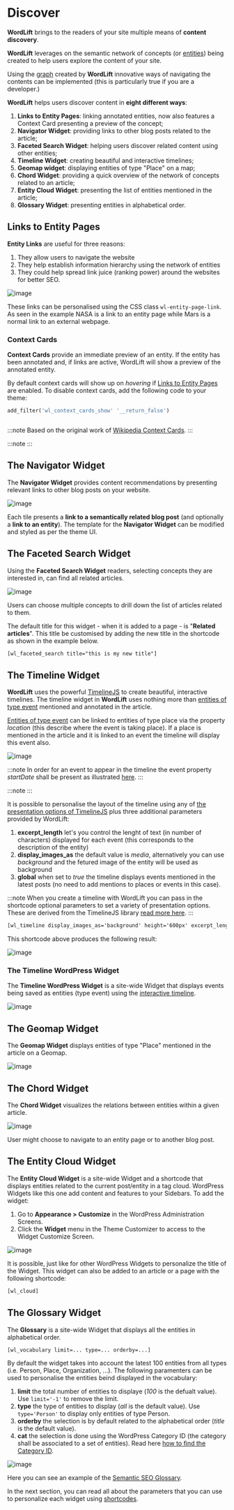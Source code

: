 # Discover

**WordLift** brings to the readers of your site multiple means of **content discovery**.

**WordLift** leverages on the semantic network of concepts (or [entities](key-concepts.html#entity)) being created to help users explore the content of your site.

Using the [graph](key-concepts.html#knowledge-graph) created by **WordLift** innovative ways of navigating the contents can be implemented (this is particularly true if you are a developer.)

**WordLift** helps users discover content in **eight different ways**:

1. **Links to Entity Pages**: linking annotated entities, now also features a Context Card presenting a preview of the concept;
2. **Navigator Widget**: providing links to other blog posts related to the article;
3. **Faceted Search Widget**: helping users discover related content using other entities;
4. **Timeline Widget**: creating beautiful and interactive timelines;
5. **Geomap widget**: displaying entities of type "Place" on a map;
6. **Chord Widget**: providing a quick overview of the network of concepts related to an article;
7. **Entity Cloud Widget**: presenting the list of entities mentioned in the article;
8. **Glossary Widget**: presenting entities in alphabetical order.

## Links to Entity Pages

**Entity Links** are useful for three reasons:

1. They allow users to navigate the website
2. They help establish information hierarchy using the network of entities
3. They could help spread link juice (ranking power) around the websites for better SEO.

![image](./images/wordlift-discover-entity-links.png)

These links can be personalised using the CSS class `wl-entity-page-link`. As seen in the example NASA is a link to an entity page while Mars is a normal link to an external webpage.

### Context Cards

**Context Cards** provide an immediate preview of an entity. If the entity has been annotated and, if links are active,
WordLift will show a preview of the annotated entity.

By default context cards will show up on *hovering* if [Links to Entity Pages](discover.html?highlight=navigator#links-to-entity-pages) are enabled.
To disable context cards, add the following code to your theme:

```php
add_filter('wl_context_cards_show' '__return_false')
```

```{image} https://user-images.githubusercontent.com/5725682/60662170-f4ee9600-9e5b-11e9-8a06-368eede8b89e.png
```

:::note
Based on the original work of [Wikipedia Context Cards](https://github.com/joakin/context-cards).
:::

:::note
:::

## The Navigator Widget

The **Navigator Widget** provides content recommendations by presenting relevant links to other blog posts on your website.

![image](./images/wordlift-discover-navigator.png)

Each tile presents a **link to a semantically related blog post** (and optionally a **link to an entity**).
The template for the **Navigator Widget** can be modified and styled as per the theme UI.

## The Faceted Search Widget

Using the **Faceted Search Widget** readers, selecting concepts they are interested in, can find all related articles.

![image](./images/wordlift-edit-entity-faceted-search-widget-frontend.gif)

Users can choose multiple concepts to drill down the list of articles related to them.

The default title for this widget - when it is added to a page - is "**Related articles**". This title be customised by adding the new title in the shortcode as shown in the example below.

```html
[wl_faceted_search title="this is my new title"]
```

## The Timeline Widget

**WordLift** uses the powerful [TimelineJS](https://timeline.knightlab.com/) to create beautiful, interactive timelines.
The timeline widget in **WordLift** uses nothing more than [entities of type event](edit-entity.html#edit-an-event) mentioned and annotated in the article.

[Entities of type event](edit-entity.html#edit-an-event) can be linked to entities of type place via the property *location* (this describe where the event is taking place). If a place is mentioned in the article and it is linked to an event the timeline will display this event also.

![image](./images/wordlift-shortcodes-timeline.png)

:::note
In order for an event to appear in the timeline the event property *startDate* shall be present as illustrated [here](edit-entity.html#edit-an-event).
:::

:::note
:::

It is possible to personalise the layout of the timeline using any of [the presentation options of TimelineJS](https://timeline.knightlab.com/docs/options.html) plus three additional parameters provided by WordLift:

1. **excerpt_length** let's you control the lenght of text (in number of characters) displayed for each event (this corresponds to the description of the entity)
2. **display_images_as** the default value is *media*, alternatively you can use *background* and the fetured image of the entity will be used as background
3. **global** when set to *true* the timeline displays events mentioned in the latest posts (no need to add mentions to places or events in this case).

:::note
When you create a timeline with WordLift you can pass in the shortcode optional parameters to set a variety of presentation options. These are derived from the TimelineJS library [read more here](https://timeline.knightlab.com/docs/options.html).
:::

```html
[wl_timeline display_images_as='background' height='600px' excerpt_length=25 global='true']
```

This shortcode above produces the following result:

![image](./images/wordlift-shortcodes-timeline-02.png)

### The Timeline WordPress Widget

The **Timeline WordPress Widget** is a site-wide Widget that displays events being saved as entities (type event) using the [interactive timeline](discover.html#the-timeline-widget).

![image](./images/wordlift-timeline-wordpress-widget.png)

## The Geomap Widget

The **Geomap Widget** displays entities of type "Place" mentioned in the article on a Geomap.

![image](./images/wordlift-shortcodes-geomap.png)

## The Chord Widget

The **Chord Widget** visualizes the relations between entities within a given article.

![image](./images/wordlift-shortcodes-chord.png)

User might choose to navigate to an entity page or to another blog post.

## The Entity Cloud Widget

The **Entity Cloud Widget** is a site-wide Widget and a shortcode that displays entities related to the current post/entity in a tag cloud. WordPress Widgets like this one add content and features to your Sidebars. To add the widget:

1. Go to **Appearance > Customize** in the WordPress Administration Screens.
2. Click the **Widget** menu in the Theme Customizer to access to the Widget Customize Screen.

![image](./images/wordlift-entities-cloud-widget.png)

It is possible, just like for other WordPress Widgets to personalize the title of the Widget. This widget can also be added to an article or a page with the following shortcode:

```html
[wl_cloud]
```

## The Glossary Widget

The **Glossary** is a site-wide Widget that displays all the entities in alphabetical order.

```html
[wl_vocabulary limit=... type=... orderby=...]
```

By default the widget takes into account the latest 100 entities from all types (i.e. Person, Place, Organization, ...).
The following paramenters can be used to personalise the entities beind displayed in the vocabulary:

1. **limit** the total number of entities to displaye (*100* is the defualt value). Use `limit='-1'` to remove the limit.
2. **type** the type of entities to display (*all* is the default value). Use `type='Person'` to display only entities of type Person.
3. **orderby** the selection is by default related to the alphabetical order (*title* is the default value).
4. **cat** the selection is done using the WordPress Category ID (the category shall be associated to a set of entities). Read here [how to find the Category ID](http://www.wpbeginner.com/beginners-guide/how-to-find-post-category-tag-comments-or-user-id-in-wordpress/).

![image](./images/wordlift-discover-vocabulary.gif)

Here you can see an example of the [Semantic SEO Glossary](https://wordlift.io/blog/en/glossary).

In the next section, you can read all about the parameters that you can use to personalize each widget using [shortcodes](shortcodes.html).
